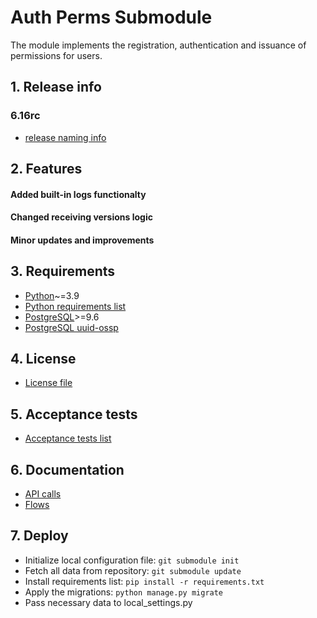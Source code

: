 # Auth Perms Submodule

The module implements the registration, authentication and issuance of permissions for users.

## 1. Release info

### 6.16rc

- [release naming info](release_info/release_naming.md)

## 2. Features

#### Added built-in logs functionalty

#### Changed receiving versions logic

#### Minor updates and improvements

## 3. Requirements

- [Python](https://www.python.org)~=3.9
- [Python requirements list](requirements.txt)
- [PostgreSQL](https://www.postgresql.org)>=9.6
- [PostgreSQL uuid-ossp](https://www.postgresql.org/docs/9.6/uuid-ossp.html)

## 4. License

- [License file](release_info/LICENSE)

## 5. Acceptance tests

- [Acceptance tests list](release_info/acceptancetests.md)

## 6. Documentation

- [API calls](release_info/api_calls.md)
- [Flows](docs_and_tests/flows.md)

## 7. Deploy

- Initialize local configuration file: `git submodule init`
- Fetch all data from repository: `git submodule update`
- Install requirements list: `pip install -r requirements.txt`
- Apply the migrations: `python manage.py migrate`
- Pass necessary data to local_settings.py
